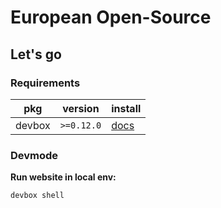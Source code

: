 # European Open-Source

## Let's go

### Requirements

| pkg    | version    | install                                                                      |
| ------ | ---------- | ---------------------------------------------------------------------------- |
| devbox | `>=0.12.0` | [docs](https://www.jetify.com/devbox/docs/installing_devbox/#install-devbox) |

### Devmode

**Run website in local env:**

```bash
devbox shell
```
